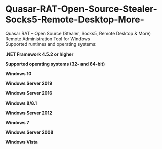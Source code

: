 # Quasar-RAT-Open-Source-Stealer-Socks5-Remote-Desktop-More-
Quasar RAT – Open Source (Stealer, Socks5, Remote Desktop &amp; More)
<br>
Remote Administration Tool for Windows
<br>
Supported runtimes and operating systems:

<b>

.NET Framework 4.5.2 or higher

Supported operating systems (32- and 64-bit)

Windows 10

Windows Server 2019

Windows Server 2016

Windows 8/8.1

Windows Server 2012

Windows 7

Windows Server 2008

Windows Vista

</b>

